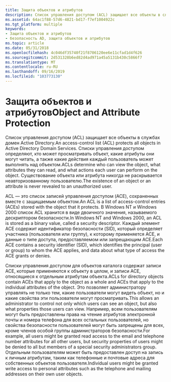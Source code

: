 ```yaml
---
title: Защита объектов и атрибутов
description: Список управления доступом (ACL) защищает все объекты в службах домен Active Directory.
ms.assetid: 64ac1f88-57d6-4821-bd17-f7ef1004922c
ms.tgt_platform: multiple
keywords:
- Защита объектов и атрибутов
- безопасность AD, защита объектов и атрибутов
ms.topic: article
ms.date: 05/31/2018
ms.openlocfilehash: 4c046df35740f21f8706120ee6e11cfad1d4f626
ms.sourcegitcommit: 2d531328b6ed82d4ad971a45a5131b430c5866f7
ms.translationtype: MT
ms.contentlocale: ru-RU
ms.lasthandoff: 09/16/2019
ms.locfileid: "103773130"
---
```

# <a name="object-and-attribute-protection"></a><span data-ttu-id="28738-105">Защита объектов и атрибутов</span><span class="sxs-lookup"><span data-stu-id="28738-105">Object and Attribute Protection</span></span>

<span data-ttu-id="28738-106">Список управления доступом (ACL) защищает все объекты в службах домен Active Directory.</span><span class="sxs-lookup"><span data-stu-id="28738-106">An access-control list (ACL) protects all objects in Active Directory Domain Services.</span></span> <span data-ttu-id="28738-107">Списки управления доступом определяют, кто может просматривать объект, какие атрибуты они могут читать, а также какие действия каждый пользователь может выполнять над объектом.</span><span class="sxs-lookup"><span data-stu-id="28738-107">ACLs determine who can view the object, what attributes they can read, and what actions each user can perform on the object.</span></span> <span data-ttu-id="28738-108">Существование объекта или атрибута никогда не раскрывается неавторизованному пользователю.</span><span class="sxs-lookup"><span data-stu-id="28738-108">The existence of an object or an attribute is never revealed to an unauthorized user.</span></span>

<span data-ttu-id="28738-109">ACL — это список записей управления доступом (ACE), сохраненных вместе с защищаемым объектом.</span><span class="sxs-lookup"><span data-stu-id="28738-109">An ACL is a list of access-control entries (ACEs) stored with the object that it protects.</span></span> <span data-ttu-id="28738-110">В Windows NT и Windows 2000 список ACL хранится в виде двоичного значения, называемого дескриптором безопасности.</span><span class="sxs-lookup"><span data-stu-id="28738-110">In Windows NT and Windows 2000, an ACL is stored as a binary value, called a security descriptor.</span></span> <span data-ttu-id="28738-111">Каждый элемент ACE содержит идентификатор безопасности (SID), который определяет участника (пользователя или группу), к которому применяется ACE, и данные о типе доступа, предоставляемом или запрещающим ACE.</span><span class="sxs-lookup"><span data-stu-id="28738-111">Each ACE contains a security identifier (SID), which identifies the principal (user or group) to whom the ACE applies, and data about what type of access the ACE grants or denies.</span></span>

<span data-ttu-id="28738-112">Списки управления доступом для объектов каталога содержат записи ACE, которые применяются к объекту в целом, и записи ACE, относящиеся к отдельным атрибутам объекта.</span><span class="sxs-lookup"><span data-stu-id="28738-112">ACLs for directory objects contain ACEs that apply to the object as a whole and ACEs that apply to the individual attributes of the object.</span></span> <span data-ttu-id="28738-113">Это позволяет администратору управлять не только тем, какие пользователи могут видеть объект, но и какие свойства эти пользователи могут просматривать.</span><span class="sxs-lookup"><span data-stu-id="28738-113">This allows an administrator to control not only which users can see an object, but also what properties those users can view.</span></span> <span data-ttu-id="28738-114">Например, всем пользователям могут быть предоставлены права на чтение атрибутов электронной почты и номера телефона для всех остальных пользователей, но свойства безопасности пользователей могут быть запрещены для всех, кроме членов особой группы администраторов безопасности.</span><span class="sxs-lookup"><span data-stu-id="28738-114">For example, all users might be granted read access to the email and telephone number attributes for all other users, but security properties of users might be denied to all but members of a special security administrators group.</span></span> <span data-ttu-id="28738-115">Отдельным пользователям может быть предоставлен доступ на запись к личным атрибутам, таким как телефонные и почтовые адреса для собственных объектов пользователя.</span><span class="sxs-lookup"><span data-stu-id="28738-115">Individual users might be granted write access to personal attributes such as the telephone and mailing addresses on their own user objects.</span></span>

 

 




